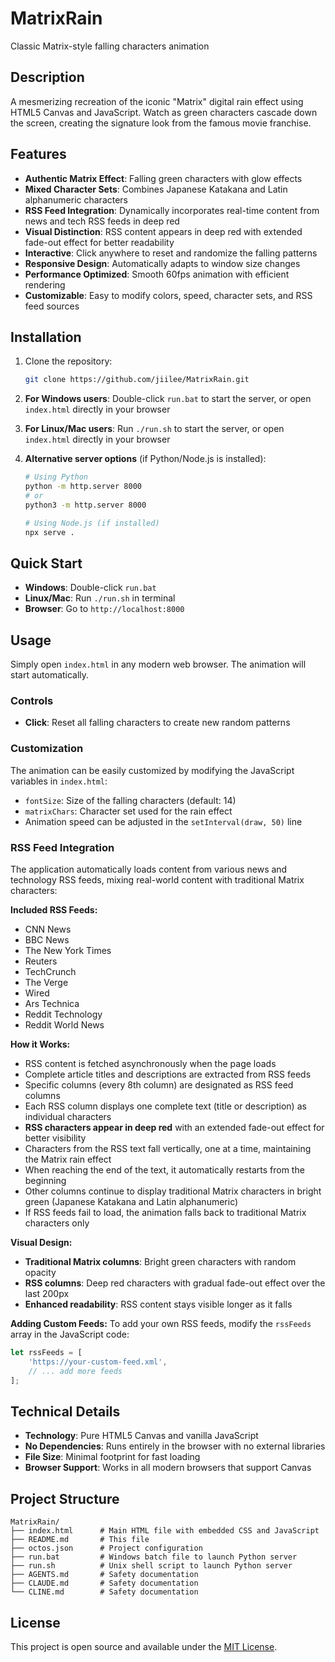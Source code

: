 # MatrixRain
Classic Matrix-style falling characters animation

## Description
A mesmerizing recreation of the iconic "Matrix" digital rain effect using HTML5 Canvas and JavaScript. Watch as green characters cascade down the screen, creating the signature look from the famous movie franchise.

## Features
- **Authentic Matrix Effect**: Falling green characters with glow effects
- **Mixed Character Sets**: Combines Japanese Katakana and Latin alphanumeric characters
- **RSS Feed Integration**: Dynamically incorporates real-time content from news and tech RSS feeds in deep red
- **Visual Distinction**: RSS content appears in deep red with extended fade-out effect for better readability
- **Interactive**: Click anywhere to reset and randomize the falling patterns
- **Responsive Design**: Automatically adapts to window size changes
- **Performance Optimized**: Smooth 60fps animation with efficient rendering
- **Customizable**: Easy to modify colors, speed, character sets, and RSS feed sources

## Installation
1. Clone the repository:
   ```bash
   git clone https://github.com/jiilee/MatrixRain.git
   ```

2. **For Windows users**: Double-click `run.bat` to start the server, or open `index.html` directly in your browser

3. **For Linux/Mac users**: Run `./run.sh` to start the server, or open `index.html` directly in your browser

4. **Alternative server options** (if Python/Node.js is installed):
   ```bash
   # Using Python
   python -m http.server 8000
   # or
   python3 -m http.server 8000

   # Using Node.js (if installed)
   npx serve .
   ```

## Quick Start
- **Windows**: Double-click `run.bat`
- **Linux/Mac**: Run `./run.sh` in terminal
- **Browser**: Go to `http://localhost:8000`

## Usage
Simply open `index.html` in any modern web browser. The animation will start automatically.

### Controls
- **Click**: Reset all falling characters to create new random patterns

### Customization
The animation can be easily customized by modifying the JavaScript variables in `index.html`:
- `fontSize`: Size of the falling characters (default: 14)
- `matrixChars`: Character set used for the rain effect
- Animation speed can be adjusted in the `setInterval(draw, 50)` line

### RSS Feed Integration
The application automatically loads content from various news and technology RSS feeds, mixing real-world content with traditional Matrix characters:

**Included RSS Feeds:**
- CNN News
- BBC News
- The New York Times
- Reuters
- TechCrunch
- The Verge
- Wired
- Ars Technica
- Reddit Technology
- Reddit World News

**How it Works:**
- RSS content is fetched asynchronously when the page loads
- Complete article titles and descriptions are extracted from RSS feeds
- Specific columns (every 8th column) are designated as RSS feed columns
- Each RSS column displays one complete text (title or description) as individual characters
- **RSS characters appear in deep red** with an extended fade-out effect for better visibility
- Characters from the RSS text fall vertically, one at a time, maintaining the Matrix rain effect
- When reaching the end of the text, it automatically restarts from the beginning
- Other columns continue to display traditional Matrix characters in bright green (Japanese Katakana and Latin alphanumeric)
- If RSS feeds fail to load, the animation falls back to traditional Matrix characters only

**Visual Design:**
- **Traditional Matrix columns**: Bright green characters with random opacity
- **RSS columns**: Deep red characters with gradual fade-out effect over the last 200px
- **Enhanced readability**: RSS content stays visible longer as it falls

**Adding Custom Feeds:**
To add your own RSS feeds, modify the `rssFeeds` array in the JavaScript code:
```javascript
let rssFeeds = [
    'https://your-custom-feed.xml',
    // ... add more feeds
];
```

## Technical Details
- **Technology**: Pure HTML5 Canvas and vanilla JavaScript
- **No Dependencies**: Runs entirely in the browser with no external libraries
- **File Size**: Minimal footprint for fast loading
- **Browser Support**: Works in all modern browsers that support Canvas

## Project Structure
```
MatrixRain/
├── index.html      # Main HTML file with embedded CSS and JavaScript
├── README.md       # This file
├── octos.json      # Project configuration
├── run.bat         # Windows batch file to launch Python server
├── run.sh          # Unix shell script to launch Python server
├── AGENTS.md       # Safety documentation
├── CLAUDE.md       # Safety documentation
└── CLINE.md        # Safety documentation
```

## License
This project is open source and available under the [MIT License](LICENSE).
